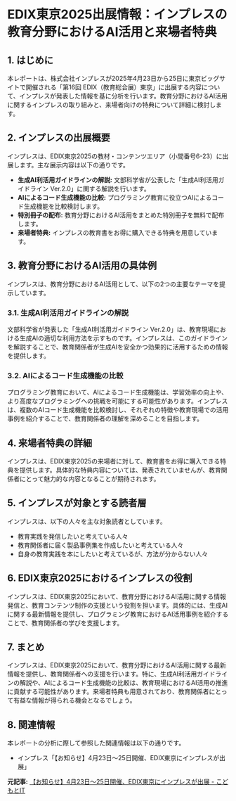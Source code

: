 # EDIX東京2025出展情報：インプレスの教育分野におけるAI活用と来場者特典

## 1. はじめに

本レポートは、株式会社インプレスが2025年4月23日から25日に東京ビッグサイトで開催される「第16回 EDIX（教育総合展）東京」に出展する内容について、インプレスが発表した情報を基に分析を行います。教育分野におけるAI活用に関するインプレスの取り組みと、来場者向けの特典について詳細に検討します。

## 2. インプレスの出展概要

インプレスは、EDIX東京2025の教材・コンテンツエリア（小間番号6-23）に出展します。主な展示内容は以下の通りです。

* **生成AI利活用ガイドラインの解説:** 文部科学省が公表した「生成AI利活用ガイドライン Ver.2.0」に関する解説を行います。
* **AIによるコード生成機能の比較:** プログラミング教育に役立つAIによるコード生成機能を比較検討します。
* **特別冊子の配布:** 教育分野におけるAI活用をまとめた特別冊子を無料で配布します。
* **来場者特典:** インプレスの教育書をお得に購入できる特典を用意しています。

## 3. 教育分野におけるAI活用の具体例

インプレスは、教育分野におけるAI活用として、以下の2つの主要なテーマを提示しています。

### 3.1. 生成AI利活用ガイドラインの解説

文部科学省が発表した「生成AI利活用ガイドライン Ver.2.0」は、教育現場における生成AIの適切な利用方法を示すものです。インプレスは、このガイドラインを解説することで、教育関係者が生成AIを安全かつ効果的に活用するための情報を提供します。

### 3.2. AIによるコード生成機能の比較

プログラミング教育において、AIによるコード生成機能は、学習効率の向上や、より高度なプログラミングへの挑戦を可能にする可能性があります。インプレスは、複数のAIコード生成機能を比較検討し、それぞれの特徴や教育現場での活用事例を紹介することで、教育関係者の理解を深めることを目指します。

## 4. 来場者特典の詳細

インプレスは、EDIX東京2025の来場者に対して、教育書をお得に購入できる特典を提供します。具体的な特典内容については、発表されていませんが、教育関係者にとって魅力的な内容となることが期待されます。

## 5. インプレスが対象とする読者層

インプレスは、以下の人々を主な対象読者としています。

* 教育実践を発信したいと考えている人々
* 教育関係者に届く製品事例集を作成したいと考えている人々
* 自身の教育実践を本にしたいと考えているが、方法が分からない人々

## 6. EDIX東京2025におけるインプレスの役割

インプレスは、EDIX東京2025において、教育分野におけるAI活用に関する情報発信と、教育コンテンツ制作の支援という役割を担います。具体的には、生成AIに関する最新情報を提供し、プログラミング教育におけるAI活用事例を紹介することで、教育関係者の学びを支援します。

## 7. まとめ

インプレスは、EDIX東京2025において、教育分野におけるAI活用に関する最新情報を提供し、教育関係者への支援を行います。特に、生成AI利活用ガイドラインの解説や、AIによるコード生成機能の比較は、教育現場におけるAI活用の推進に貢献する可能性があります。来場者特典も用意されており、教育関係者にとって有益な情報が得られる機会となるでしょう。

## 8. 関連情報

本レポートの分析に際して参照した関連情報は以下の通りです。

* インプレス「【お知らせ】4月23日～25日開催、EDIX東京にインプレスが出展」


**元記事:** [【お知らせ】4月23日～25日開催、EDIX東京にインプレスが出展 - こどもとIT](https://edu.watch.impress.co.jp/docs/common/notice/2007126.html)